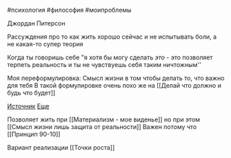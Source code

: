 #психология #философия #моипроблемы 


Джордан Питерсон

Рассуждения про то как жить хорошо сейчас и не испытывать боли, а не какая-то супер теория

Когда ты говоришь себе "я хотя бы могу сделать _это_ - это позволяет терпеть реальность и ты не чувствуешь себя таким ничтожным''

Моя переформулировка:
Смысл жизни в том чтобы делать то, что важно для тебя 
В такой формулировке очень похо же на [[Делай что должно и будь что будет]]

[Источник](https://www.youtube.com/watch?v=5cKUQXBGdTY&ab_channel=%D0%A2%D1%8B%D1%81%D1%8F%D1%87%D0%B5%D0%BB%D0%B8%D0%BA%D0%B8%D0%B9%D0%B3%D0%B5%D1%80%D0%BE%D0%B9)
[Еще](https://www.facebook.com/Jordan.Peterson.ru/posts/344009536449519/)


Позволяет жить при [[Материализм - мое виденье]]
но при этом [[Смысл жизни лишь защита от реальности]]
Важен потому что [[Принцип 90-10]]


Вариант реализации [[Точки роста]]